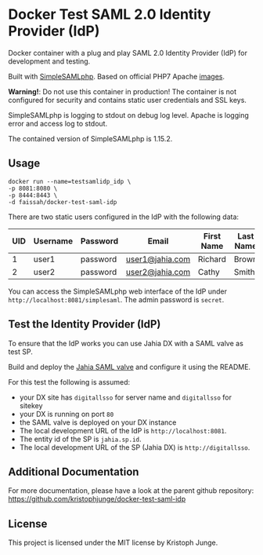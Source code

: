 # Docker Test SAML 2.0 Identity Provider (IdP)

Docker container with a plug and play SAML 2.0 Identity Provider (IdP) for development and testing.

Built with [SimpleSAMLphp](https://simplesamlphp.org). Based on official PHP7 Apache [images](https://hub.docker.com/_/php/).

**Warning!**: Do not use this container in production! The container is not configured for security and contains static user credentials and SSL keys.

SimpleSAMLphp is logging to stdout on debug log level. Apache is logging error and access log to stdout.

The contained version of SimpleSAMLphp is 1.15.2.

## Usage

```
docker run --name=testsamlidp_idp \      
-p 8081:8080 \
-p 8444:8443 \
-d faissah/docker-test-saml-idp 
```

There are two static users configured in the IdP with the following data:

| UID | Username | Password | Email | First Name | Last Name | Group |
|---|---|---|---|---|---|---|
| 1 | user1 | password | user1@jahia.com | Richard | Brown | group1 |
| 2 | user2 | password | user2@jahia.com | Cathy | Smith | group2 |


You can access the SimpleSAMLphp web interface of the IdP under `http://localhost:8081/simplesaml`. The admin password is `secret`.


## Test the Identity Provider (IdP)

To ensure that the IdP works you can use Jahia DX with a SAML valve as test SP.

Build and deploy the  [Jahia SAML valve](https://github.com/Jahia/saml-authentication-valve) and configure it using the README.

For this test the following is assumed:

- your DX site has `digitallsso` for server name and  `digitallsso` for sitekey
- your DX is running on port `80`
- the SAML valve is deployed on your DX instance
- The local development URL of the IdP is `http://localhost:8081`.
- The entity id of the SP is `jahia.sp.id`.
- The local development URL of the SP (Jahia DX) is `http://digitallsso`.


## Additional Documentation

For more documentation, please have a look at the parent github repository:
https://github.com/kristophjunge/docker-test-saml-idp

## License

This project is licensed under the MIT license by Kristoph Junge.

